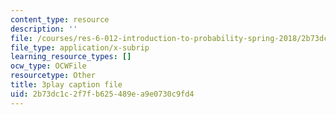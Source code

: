 ```yaml
---
content_type: resource
description: ''
file: /courses/res-6-012-introduction-to-probability-spring-2018/2b73dc1c2f7fb625489ea9e0730c9fd4_xdewLsXI_UQ.srt
file_type: application/x-subrip
learning_resource_types: []
ocw_type: OCWFile
resourcetype: Other
title: 3play caption file
uid: 2b73dc1c-2f7f-b625-489e-a9e0730c9fd4
---
```

